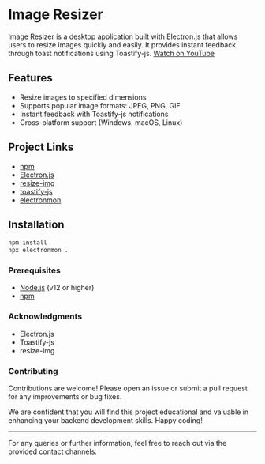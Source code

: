 # Image Resizer

Image Resizer is a desktop application built with Electron.js that allows users to resize images quickly and easily. It provides instant feedback through toast notifications using Toastify-js. [Watch on YouTube](https://www.youtube.com/watch?v=ML743nrkMHw&list=PPSV&ab_channel=TraversyMedia)

## Features

- Resize images to specified dimensions
- Supports popular image formats: JPEG, PNG, GIF
- Instant feedback with Toastify-js notifications
- Cross-platform support (Windows, macOS, Linux)

## Project Links

- [npm](https://www.npmjs.com/)
- [Electron.js](https://www.electronjs.org/docs/latest/)
- [resize-img](https://www.npmjs.com/package/resize-img)
- [toastify-js](https://www.npmjs.com/package/toastify-js)
- [electronmon](https://www.npmjs.com/package/electronmon)

## Installation

```bash
npm install
npx electronmon .

```

### Prerequisites

- [Node.js](https://nodejs.org/) (v12 or higher)
- [npm](https://www.npmjs.com/)


### Acknowledgments
- Electron.js
- Toastify-js
- resize-img

### Contributing
Contributions are welcome! Please open an issue or submit a pull request for any improvements or bug fixes.

We are confident that you will find this project educational and valuable in enhancing your backend development skills. Happy coding!

---

For any queries or further information, feel free to reach out via the provided contact channels.

